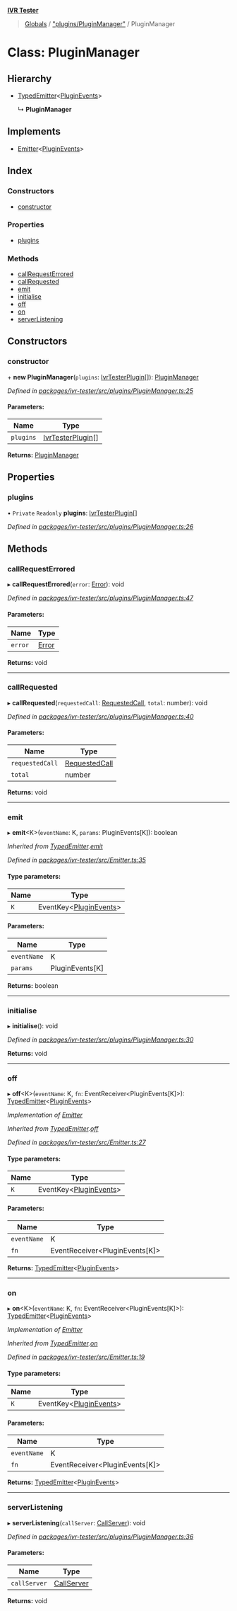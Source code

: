 **[IVR Tester](../README.md)**

> [Globals](../README.md) / ["plugins/PluginManager"](../modules/_plugins_pluginmanager_.md) / PluginManager

# Class: PluginManager

## Hierarchy

* [TypedEmitter](_emitter_.typedemitter.md)\<[PluginEvents](../modules/_plugins_pluginmanager_.md#pluginevents)>

  ↳ **PluginManager**

## Implements

* [Emitter](../interfaces/_emitter_.emitter.md)\<[PluginEvents](../modules/_plugins_pluginmanager_.md#pluginevents)>

## Index

### Constructors

* [constructor](_plugins_pluginmanager_.pluginmanager.md#constructor)

### Properties

* [plugins](_plugins_pluginmanager_.pluginmanager.md#plugins)

### Methods

* [callRequestErrored](_plugins_pluginmanager_.pluginmanager.md#callrequesterrored)
* [callRequested](_plugins_pluginmanager_.pluginmanager.md#callrequested)
* [emit](_plugins_pluginmanager_.pluginmanager.md#emit)
* [initialise](_plugins_pluginmanager_.pluginmanager.md#initialise)
* [off](_plugins_pluginmanager_.pluginmanager.md#off)
* [on](_plugins_pluginmanager_.pluginmanager.md#on)
* [serverListening](_plugins_pluginmanager_.pluginmanager.md#serverlistening)

## Constructors

### constructor

\+ **new PluginManager**(`plugins`: [IvrTesterPlugin](../interfaces/_plugins_ivrtesterplugin_.ivrtesterplugin.md)[]): [PluginManager](_plugins_pluginmanager_.pluginmanager.md)

*Defined in [packages/ivr-tester/src/plugins/PluginManager.ts:25](https://github.com/SketchingDev/ivr-tester/blob/2e93db6/packages/ivr-tester/src/plugins/PluginManager.ts#L25)*

#### Parameters:

Name | Type |
------ | ------ |
`plugins` | [IvrTesterPlugin](../interfaces/_plugins_ivrtesterplugin_.ivrtesterplugin.md)[] |

**Returns:** [PluginManager](_plugins_pluginmanager_.pluginmanager.md)

## Properties

### plugins

• `Private` `Readonly` **plugins**: [IvrTesterPlugin](../interfaces/_plugins_ivrtesterplugin_.ivrtesterplugin.md)[]

*Defined in [packages/ivr-tester/src/plugins/PluginManager.ts:26](https://github.com/SketchingDev/ivr-tester/blob/2e93db6/packages/ivr-tester/src/plugins/PluginManager.ts#L26)*

## Methods

### callRequestErrored

▸ **callRequestErrored**(`error`: [Error](_configuration_configurationerror_.configurationerror.md#error)): void

*Defined in [packages/ivr-tester/src/plugins/PluginManager.ts:47](https://github.com/SketchingDev/ivr-tester/blob/2e93db6/packages/ivr-tester/src/plugins/PluginManager.ts#L47)*

#### Parameters:

Name | Type |
------ | ------ |
`error` | [Error](_configuration_configurationerror_.configurationerror.md#error) |

**Returns:** void

___

### callRequested

▸ **callRequested**(`requestedCall`: [RequestedCall](../modules/_call_caller_.md#requestedcall), `total`: number): void

*Defined in [packages/ivr-tester/src/plugins/PluginManager.ts:40](https://github.com/SketchingDev/ivr-tester/blob/2e93db6/packages/ivr-tester/src/plugins/PluginManager.ts#L40)*

#### Parameters:

Name | Type |
------ | ------ |
`requestedCall` | [RequestedCall](../modules/_call_caller_.md#requestedcall) |
`total` | number |

**Returns:** void

___

### emit

▸ **emit**\<K>(`eventName`: K, `params`: PluginEvents[K]): boolean

*Inherited from [TypedEmitter](_emitter_.typedemitter.md).[emit](_emitter_.typedemitter.md#emit)*

*Defined in [packages/ivr-tester/src/Emitter.ts:35](https://github.com/SketchingDev/ivr-tester/blob/2e93db6/packages/ivr-tester/src/Emitter.ts#L35)*

#### Type parameters:

Name | Type |
------ | ------ |
`K` | EventKey\<[PluginEvents](../modules/_plugins_pluginmanager_.md#pluginevents)> |

#### Parameters:

Name | Type |
------ | ------ |
`eventName` | K |
`params` | PluginEvents[K] |

**Returns:** boolean

___

### initialise

▸ **initialise**(): void

*Defined in [packages/ivr-tester/src/plugins/PluginManager.ts:30](https://github.com/SketchingDev/ivr-tester/blob/2e93db6/packages/ivr-tester/src/plugins/PluginManager.ts#L30)*

**Returns:** void

___

### off

▸ **off**\<K>(`eventName`: K, `fn`: EventReceiver\<PluginEvents[K]>): [TypedEmitter](_emitter_.typedemitter.md)\<[PluginEvents](../modules/_plugins_pluginmanager_.md#pluginevents)>

*Implementation of [Emitter](../interfaces/_emitter_.emitter.md)*

*Inherited from [TypedEmitter](_emitter_.typedemitter.md).[off](_emitter_.typedemitter.md#off)*

*Defined in [packages/ivr-tester/src/Emitter.ts:27](https://github.com/SketchingDev/ivr-tester/blob/2e93db6/packages/ivr-tester/src/Emitter.ts#L27)*

#### Type parameters:

Name | Type |
------ | ------ |
`K` | EventKey\<[PluginEvents](../modules/_plugins_pluginmanager_.md#pluginevents)> |

#### Parameters:

Name | Type |
------ | ------ |
`eventName` | K |
`fn` | EventReceiver\<PluginEvents[K]> |

**Returns:** [TypedEmitter](_emitter_.typedemitter.md)\<[PluginEvents](../modules/_plugins_pluginmanager_.md#pluginevents)>

___

### on

▸ **on**\<K>(`eventName`: K, `fn`: EventReceiver\<PluginEvents[K]>): [TypedEmitter](_emitter_.typedemitter.md)\<[PluginEvents](../modules/_plugins_pluginmanager_.md#pluginevents)>

*Implementation of [Emitter](../interfaces/_emitter_.emitter.md)*

*Inherited from [TypedEmitter](_emitter_.typedemitter.md).[on](_emitter_.typedemitter.md#on)*

*Defined in [packages/ivr-tester/src/Emitter.ts:19](https://github.com/SketchingDev/ivr-tester/blob/2e93db6/packages/ivr-tester/src/Emitter.ts#L19)*

#### Type parameters:

Name | Type |
------ | ------ |
`K` | EventKey\<[PluginEvents](../modules/_plugins_pluginmanager_.md#pluginevents)> |

#### Parameters:

Name | Type |
------ | ------ |
`eventName` | K |
`fn` | EventReceiver\<PluginEvents[K]> |

**Returns:** [TypedEmitter](_emitter_.typedemitter.md)\<[PluginEvents](../modules/_plugins_pluginmanager_.md#pluginevents)>

___

### serverListening

▸ **serverListening**(`callServer`: [CallServer](../interfaces/_testing_twiliocallserver_.callserver.md)): void

*Defined in [packages/ivr-tester/src/plugins/PluginManager.ts:36](https://github.com/SketchingDev/ivr-tester/blob/2e93db6/packages/ivr-tester/src/plugins/PluginManager.ts#L36)*

#### Parameters:

Name | Type |
------ | ------ |
`callServer` | [CallServer](../interfaces/_testing_twiliocallserver_.callserver.md) |

**Returns:** void
